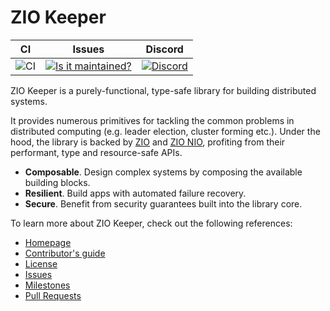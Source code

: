 # ZIO Keeper

| CI              | Issues                                                      | Discord                                   |
|-----------------|-------------------------------------------------------------|-------------------------------------------|
| ![CI][Badge-CI] | [![Is it maintained?][Badge-Maintenance]][Link-Maintenance] | [![Discord][Badge-Discord]][Link-Discord] |

ZIO Keeper is a purely-functional, type-safe library for building distributed
systems. 

It provides numerous primitives for tackling the common problems in distributed
computing (e.g. leader election, cluster forming etc.). Under the hood, the
library is backed by [ZIO][Link-ZIO] and [ZIO NIO][Link-NIO], profiting from their
performant, type and resource-safe APIs.

- **Composable**. Design complex systems by composing the available building blocks.
- **Resilient**. Build apps with automated failure recovery.
- **Secure**. Benefit from security guarantees built into the library core.

To learn more about ZIO Keeper, check out the following references:

- [Homepage](https://zio.github.io/zio-keeper/)
- [Contributor's guide](./.github/CONTRIBUTING.md)
- [License](LICENSE)
- [Issues](https://github.com/zio/zio-keeper/issues)
- [Milestones](https://github.com/zio/zio-keeper/milestones?direction=asc&sort=title&state=open)
- [Pull Requests](https://github.com/zio/zio-keeper/pulls)

[Badge-CI]: https://github.com/zio/zio-keeper/workflows/CI/badge.svg
[Badge-Discord]: https://img.shields.io/discord/629491597070827530?logo=discord
[Badge-Maintenance]: http://isitmaintained.com/badge/resolution/zio/zio-keeper.svg
[Link-Discord]: https://discord.gg/2ccFBr4
[Link-Maintenance]: http://isitmaintained.com/project/zio/zio-keeper 
[Link-ZIO]: https://zio.dev
[Link-NIO]: https://zio.github.io/zio-nio/

